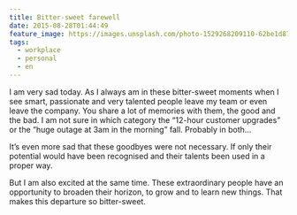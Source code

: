 ```yaml
---
title: Bitter-sweet farewell
date: 2015-08-28T01:44:49
feature_image: https://images.unsplash.com/photo-1529268209110-62be1d87fe75?ixlib=rb-0.3.5&q=80&fm=jpg&crop=entropy&cs=tinysrgb&w=1080&fit=max&ixid=eyJhcHBfaWQiOjExNzczfQ&s=ee97b3358456ea9c5267a7661615b8a8
tags:
  - workplace
  - personal
  - en
---
```


I am very sad today. As I always am in these bitter-sweet moments when I see smart, passionate and very talented people leave my team or even leave the company. You share a lot of memories with them, the good and the bad. I am not sure in which category the “12-hour customer upgrades” or the “huge outage at 3am in the morning” fall. Probably in both…

It’s even more sad that these goodbyes were not necessary. If only their potential would have been recognised and their talents been used in a proper way.

But I am also excited at the same time. These extraordinary people have an opportunity to broaden their horizon, to grow and to learn new things. That makes this departure so bitter-sweet.
